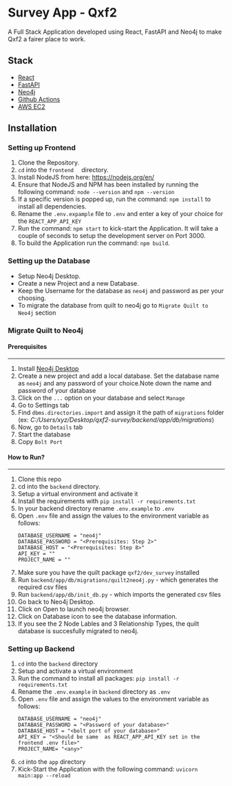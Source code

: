 # Survey App - Qxf2

A Full Stack Application developed using React, FastAPI and Neo4j to make Qxf2 a fairer place to work.

## Stack

- [React](https://reactjs.org/)
- [FastAPI](https://fastapi.tiangolo.com/)
- [Neo4j](https://neo4j.com/)
- [Github Actions](https://github.com/features/actions)
- [AWS EC2](https://aws.amazon.com/ec2/)

## Installation

### Setting up Frontend

1. Clone the Repository.
2. `cd` into the `frontend	` directory.
3. Install NodeJS from here: https://nodejs.org/en/
4. Ensure that NodeJS and NPM has been installed by running the following command: `node --version` and `npm --version`
5. If a specific version is popped up, run the command: `npm install` to install all dependencies.
6. Rename the `.env.expample` file to `.env` and enter a key of your choice for the `REACT_APP_API_KEY`
7. Run the command: `npm start` to kick-start the Application. It will take a couple of seconds to setup the development server on Port 3000.
8. To build the Application run the command: `npm build`.

### Setting up the Database

- Setup Neo4j Desktop.
- Create a new Project and a new Database.
- Keep the Username for the database as `neo4j` and password as per your choosing.
- To migrate the database from quilt to neo4j go to `Migrate Quilt to Neo4j` section

### Migrate Quilt to Neo4j

#### Prerequisites
---
1. Install [Neo4j Desktop](https://neo4j.com/download-v2/)
2. Create a new project and add a local database. Set the database name as `neo4j` and any password of your choice.Note down the name and password of your database
3. Click on the `...` option on your database and select `Manage`
4. Go to Settings tab
5. Find `dbms.directories.import` and assign it the path of `migrations` folder
   (ex: *C:/Users/xyz/Desktop/qxf2-survey/backend/app/db/migrations*)
6. Now, go to `Details` tab
7. Start the database
8. Copy  `Bolt Port`


#### How to Run?
---
1. Clone this repo
2. cd into the `backend` directory.
3. Setup a virtual environment and activate it
4. Install the requirements with `pip install -r requirements.txt`
5. In your backend directory rename `.env.example` to `.env`
6. Open `.env` file and assign the values to the environment variable as follows:
    ```
    DATABASE_USERNAME = "neo4j"
    DATABASE_PASSWORD = "<Prerequisites: Step 2>"
    DATABASE_HOST = "<Prerequisites: Step 8>"
    API_KEY = ""
    PROJECT_NAME = ""
    ```
7. Make sure you have the quilt package `qxf2/dev_survey` installed
8. Run `backend/app/db/migrations/quilt2neo4j.py` - which generates the required csv files
9. Run `backend/app/db/init_db.py` - which imports the generated csv files
10. Go back to Neo4j Desktop.
11. Click on Open to launch neo4j browser.
12. Click on Database icon to see the database information.
13. If you see the 2 Node Lables and  3 Relationship Types, the quilt database is succesfully migrated to neo4j.


### Setting up Backend

1. `cd` into the `backend` directory
2. Setup and activate a virtual environment
3. Run the command to install all packages: `pip install -r requirements.txt`
4. Rename the `.env.example` in `backend` directory as `.env`
5. Open `.env` file and assign the values to the environment variable as follows:
    ```
    DATABASE_USERNAME = "neo4j"
    DATABASE_PASSWORD = "<Password of your database>"
    DATABASE_HOST = "<bolt port of your database>"
    API_KEY = "<Should be same  as REACT_APP_API_KEY set in the frontend .env file>"
    PROJECT_NAME= "<any>"
    ```
6. `cd` into the `app` directory
7. Kick-Start the Application with the following command: `uvicorn main:app --reload`



